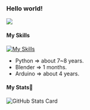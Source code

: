 ### Hello world!

![](http://github-profile-summary-cards.vercel.app/api/cards/profile-details?username=ka1-00923&theme=aura_dark)

#### My Skills
[![My Skills](https://skillicons.dev/icons?i=python,blender,arduino)](https://skillicons.dev)

- Python => about 7~8 years.
- Blender => 1 months.
- Arduino => about 4 years.

#### My Stats📑
![GitHub Stats Card](https://github-readme-stats.vercel.app/api?username=ka1-00923&theme=aura_dark)
<!--
**ka1-00923/ka1-00923** is a ✨ _special_ ✨ repository because its `README.md` (this file) appears on your GitHub profile.

Here are some ideas to get you started:

- 🔭 I’m currently working on ...
- 🌱 I’m currently learning ...
- 👯 I’m looking to collaborate on ...
- 🤔 I’m looking for help with ...
- 💬 Ask me about ...
- 📫 How to reach me: ...
- 😄 Pronouns: ...
- ⚡ Fun fact: ...
-->
